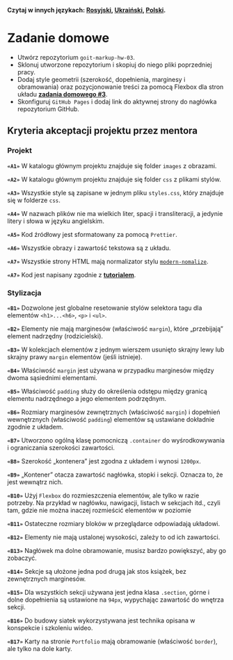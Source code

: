 **Czytaj w innych językach: [Rosyjski](README.md), [Ukraiński](README.ua.md),
[Polski](README.pl.md).**

# Zadanie domowe

- Utwórz repozytorium `goit-markup-hw-03`.
- Sklonuj utworzone repozytorium i skopiuj do niego pliki poprzedniej pracy. 
- Dodaj style geometrii (szerokość, dopełnienia, marginesy i obramowania) oraz 
  pozycjonowanie treści za pomocą Flexbox dla stron układu
  [**zadania domowego #3**](<https://www.figma.com/file/oTYBECAN79dXy19hzWObO4/Web-Studio-(Version-2.1)?node-id=1%3A94>).
- Skonfiguruj `GitHub Pages` i dodaj link do aktywnej strony do 
  nagłówka repozytorium GitHub. 

## Kryteria akceptacji projektu przez mentora

### Projekt

**`«A1»`** W katalogu głównym projektu znajduje się folder `images` z obrazami.

**`«A2»`** W katalogu głównym projektu znajduje się folder `css` z plikami stylów. 

**`«A3»`** Wszystkie style są zapisane w jednym pliku `styles.css`, który znajduje się 
w folderze `css`.

**`«A4»`** W nazwach plików nie ma wielkich liter, spacji i transliteracji, 
a jedynie litery i słowa w języku angielskim. 

**`«A5»`** Kod źródłowy jest sformatowany za pomocą `Prettier`.

**`«A6»`** Wszystkie obrazy i zawartość tekstowa są z układu.

**`«A7»`** Wszystkie strony HTML mają normalizator stylu 
[`modern-nomalize`](https://github.com/sindresorhus/modern-normalize).

**`«A7»`** Kod jest napisany zgodnie z
[**tutorialem**](http://sadcitizen.me/code-guide/).

### Stylizacja

**`«B1»`** Dozwolone jest globalne resetowanie stylów selektora tagu dla elementów
`<h1>...<h6>`, `<p>` i `<ul>`.

**`«B2»`** Elementy nie mają marginesów (właściwość `margin`), które „przebijają” 
element nadrzędny (rodzicielski). 

**`«B3»`** W kolekcjach elementów z jednym wierszem usunięto skrajny lewy lub skrajny prawy
`margin` elementów (jeśli istnieje). 

**`«B4»`** Właściwość `margin` jest używana w przypadku marginesów między 
dwoma sąsiednimi elementami.

**`«B5»`** Właściwość `padding` służy do określenia odstępu między granicą 
elementu nadrzędnego a jego elementem podrzędnym. 

**`«B6»`** Rozmiary marginesów zewnętrznych (właściwość `margin`) i dopełnień 
wewnętrznych (właściwość `padding`) elementów są ustawiane dokładnie zgodnie z układem. 

**`«B7»`** Utworzono ogólną klasę pomocniczą `.container` do wyśrodkowywania i 
ograniczania szerokości zawartości. 

**`«B8»`** Szerokość „kontenera” jest zgodna z układem i wynosi `1200px`.

**`«B9»`** „Kontener” otacza zawartość nagłówka, stopki i sekcji. Oznacza 
to, że jest wewnątrz nich. 

**`«B10»`** Użyj `Flexbox` do rozmieszczenia elementów, ale tylko w razie 
potrzeby. Na przykład w nagłówku, nawigacji, listach w sekcjach itd., czyli 
tam, gdzie nie można inaczej rozmieścić elementów w poziomie

**`«B11»`** Ostateczne rozmiary bloków w przeglądarce odpowiadają układowi. 

**`«B12»`** Elementy nie mają ustalonej wysokości, zależy to od ich zawartości. 

**`«B13»`** Nagłówek ma dolne obramowanie, musisz bardzo powiększyć, aby go zobaczyć. 

**`«B14»`** Sekcje są ułożone jedna pod drugą jak stos książek, bez zewnętrznych 
marginesów.

**`«B15»`** Dla wszystkich sekcji używana jest jedna klasa `.section`, górne i dolne 
dopełnienia są ustawione na `94px`, wypychając zawartość do wnętrza sekcji. 

**`«B16»`** Do budowy siatek wykorzystywana jest technika opisana w konspekcie i 
szkoleniu wideo. 

**`«B17»`** Karty na stronie `Portfolio` mają obramowanie (właściwość `border`),
ale tylko na dole karty. 
